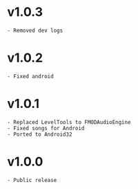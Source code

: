 # v1.0.3
    - Removed dev logs
# v1.0.2
    - Fixed android
# v1.0.1
    - Replaced LevelTools to FMODAudioEngine
    - Fixed songs for Android
    - Ported to Android32
# v1.0.0
    - Public release
